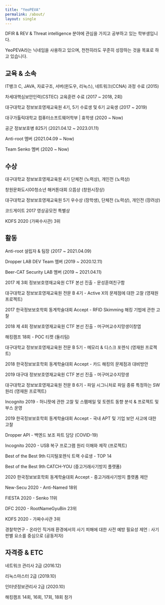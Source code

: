 ```yaml
---
title: "YeoPEVA"
permalink: /about/
layout: single
---
```




DFIR & REV & Threat intelligence 분야에 관심을 가지고 공부하고 있는 학부생입니다.

YeoPEVA라는 닉네임을 사용하고 있으며, 천천히라도 꾸준히 성장하는 것을 목표로 하고 있습니다.



## 교육 & 소속
IT뱅크 C, JAVA, 자료구조, 서버(윈도우, 리눅스), 네트워크(CCNA) 과정 수료 (2015)

차세대핵심보안인력(CSTEC) 교육훈련 수료  (2017 ~ 2018, 2회)

대구대학교 정보보호영재교육원 4기, 5기 수료생 및 6기 교육생 (2017 ~ 2019)

대구가톨릭대학교 컴퓨터소프트웨어학부 | 휴학생 (2020 ~ Now)



공군 정보보호병 825기 (2021.04.12 ~ 2023.01.11)

Anti-root 멤버 (2021.04.09 ~ Now)

Team Senko 멤버 (2020 ~ Now) 



## 수상

대구대학교 정보보호영재교육원 4기 단체전 (노력상), 개인전 (노력상)

창원문화도시00청소년 해커톤대회 으뜸상 (창원시장상)

대구대학교 정보보호영재교육원 5기 우수상 (장학생), 단체전 (노력상), 개인전 (장려상)

코드게이트 2017 영상공모전 특별상

KDFS 2020 (가짜수사관) 3위



## 활동 

Anti-root 설립자 & 팀장 (2017 ~ 2021.04.09)

Dropper LAB DEV Team 멤버 (2019 ~ 2020.12.11)

Beer-CAT Security LAB 멤버 (2019 ~ 2021.04.11)



2017 제 3회 정보보호영재교육원 CTF 본선 진출 - 문성훈여친구함 

대구대학교 정보보호영재교육원 전문 B 4기 - Active X의 문제점에 대한 고찰 (영재원 프로젝트)

2017 한국정보보호학회 동계학술대회 Accept - RFID Skimming 해킹 기법에 관한 고찰



2018 제 4회 정보보호영재교육원 CTF 본선 진출 - 머구머교수지망생이창엽

해킹캠프 18회 - POC 티켓 (둘리팀) 

대구대학교 정보보호영재교육원 전문 B 5기 - 메모리 & 디스크 포렌식 (영재원 프로젝트)

2018 한국정보보호학회 동계학술대회 Accept - 카드 해킹의 문제점과 대비방안



2019 대구대 정보보호영재교육원 CTF 본선 진출 - 머구머교수지망생

대구대학교 정보보호영재교육원 전문 B 6기 - 파일 시그니처로 파일 종류 특정하는 SW 원리 (영재원 프로젝트)

Incognito 2019 - 허니팟에 관한 고찰 및 스팸메일 및 토렌트 동향 분석 & 프로젝트 및 부스 운영

2019 한국정보보호학회 동계학술대회 Accept - 국내 APT 및 기업 보안 사고에 대한 고찰



Dropper API - 백엔드 보조 파트 담당 (COVID-19)

Incognito 2020 - USB 복구 프로그램 원리 이해와 제작 (프로젝트)

Best of the Best 9th 디지털포렌식 트랙 수료생 - TOP 14 

Best of the Best 9th CATCH-YOU (중고거래사기방지 플랫폼)

2020 한국정보보호학회 동계학술대회 Accept - 중고거래사기방지 플랫폼 제안

New-Secu 2020 - Anti-Named 18위

FIESTA 2020 - Senko 11위

DFC 2020 - RootNameGyuBin 23위

KDFS 2020 - 가짜수사관 3위



경찰학연구 - 온라인 직거래 환경에서의 사기 피해에 대한 사전 예방 필요성 제언 : 사기 판별 요소를 중심으로 (공동저자)



## 자격증 & ETC
네트워크 관리사 2급 (2016.12)

리눅스마스터 2급 (2019.10)

인터넷정보관리사 2급 (2020.10)



해킹캠프 14회, 16회, 17회, 18회 참가
